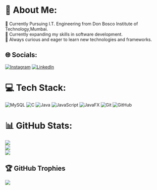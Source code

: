 # 💫 About Me:
🏫 Currently Pursuing I.T. Engineering from Don Bosco Institute of Technology,Mumbai.<br>🌱 Currently expanding my skills in software development.<br>🚀 Always curious and eager to learn new technologies and frameworks.


## 🌐 Socials:
[![Instagram](https://img.shields.io/badge/Instagram-%23E4405F.svg?logo=Instagram&logoColor=white)](https://instagram.com/servesh_khade) [![LinkedIn](https://img.shields.io/badge/LinkedIn-%230077B5.svg?logo=linkedin&logoColor=white)](https://linkedin.com/in/servesh-khade-459858297) 

# 💻 Tech Stack:
![MySQL](https://img.shields.io/badge/mysql-4479A1.svg?style=for-the-badge&logo=mysql&logoColor=white) ![C](https://img.shields.io/badge/c-%2300599C.svg?style=for-the-badge&logo=c&logoColor=white) ![Java](https://img.shields.io/badge/java-%23ED8B00.svg?style=for-the-badge&logo=openjdk&logoColor=white) ![JavaScript](https://img.shields.io/badge/javascript-%23323330.svg?style=for-the-badge&logo=javascript&logoColor=%23F7DF1E) ![JavaFX](https://img.shields.io/badge/javafx-%23FF0000.svg?style=for-the-badge&logo=javafx&logoColor=white) ![Git](https://img.shields.io/badge/git-%23F05033.svg?style=for-the-badge&logo=git&logoColor=white) ![GitHub](https://img.shields.io/badge/github-%23121011.svg?style=for-the-badge&logo=github&logoColor=white)
# 📊 GitHub Stats:
![](https://github-readme-stats.vercel.app/api?username=Servesh21&theme=dark&hide_border=false&include_all_commits=false&count_private=false)<br/>
![](https://github-readme-streak-stats.herokuapp.com/?user=Servesh21&theme=dark&hide_border=false)<br/>
![](https://github-readme-stats.vercel.app/api/top-langs/?username=Servesh21&theme=dark&hide_border=false&include_all_commits=false&count_private=false&layout=compact)

## 🏆 GitHub Trophies
![](https://github-profile-trophy.vercel.app/?username=Servesh21&theme=radical&no-frame=false&no-bg=false&margin-w=4)

<!-- Proudly created with GPRM ( https://gprm.itsvg.in ) -->
